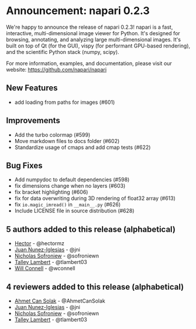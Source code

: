 # Announcement: napari 0.2.3

We're happy to announce the release of napari 0.2.3! napari is a fast, interactive, multi-dimensional image viewer for Python. It's designed for browsing, annotating, and analyzing large multi-dimensional images. It's built on top of Qt (for the GUI), vispy (for performant GPU-based rendering), and the scientific Python stack (numpy, scipy).

For more information, examples, and documentation, please visit our website: https://github.com/napari/napari

## New Features
- add loading from paths for images (#601)

## Improvements
- Add the turbo colormap (#599)
- Move markdown files to docs folder (#602)
- Standardize usage of cmaps and add cmap tests (#622)

## Bug Fixes
- Add numpydoc to default dependencies (#598)
- fix dimensions change when no layers (#603)
- fix bracket highlighting (#606)
- fix for data overwriting during 3D rendering of float32 array (#613)
- fix `io.magic_imread()` in `__main__.py` (#626)
- Include LICENSE file in source distribution (#628)

## 5 authors added to this release (alphabetical)
- [Hector](https://github.com/napari/napari/commits?author=hectormz) - @hectormz
- [Juan Nunez-Iglesias](https://github.com/napari/napari/commits?author=jni) - @jni
- [Nicholas Sofroniew](https://github.com/napari/napari/commits?author=sofroniewn) - @sofroniewn
- [Talley Lambert](https://github.com/napari/napari/commits?author=tlambert03) - @tlambert03
- [Will Connell](https://github.com/napari/napari/commits?author=wconnell) - @wconnell


## 4 reviewers added to this release (alphabetical)
- [Ahmet Can Solak](https://github.com/napari/napari/commits?author=AhmetCanSolak) - @AhmetCanSolak
- [Juan Nunez-Iglesias](https://github.com/napari/napari/commits?author=jni) - @jni
- [Nicholas Sofroniew](https://github.com/napari/napari/commits?author=sofroniewn) - @sofroniewn
- [Talley Lambert](https://github.com/napari/napari/commits?author=tlambert03) - @tlambert03

